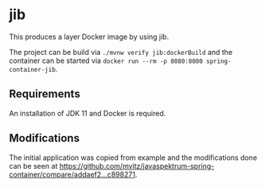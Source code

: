 # jib

This produces a layer Docker image by using jib.

The project can be build via `./mvnw verify jib:dockerBuild` and the container
can be started via `docker run --rm -p 8080:8080 spring-container-jib`.


## Requirements

An installation of JDK 11 and Docker is required.


## Modifications

The initial application was copied from example and the modifications done can
be seen at
https://github.com/mvitz/javaspektrum-spring-container/compare/addaef2...c898271.

